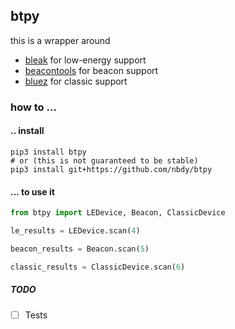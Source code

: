 ## btpy
this is a wrapper around
- [bleak](https://github.com/hbldh/bleak) for low-energy support
- [beacontools](https://github.com/citruz/beacontools) for beacon support
- [bluez](http://www.bluez.org/) for classic support

### how to ...
#### .. install
```shell
pip3 install btpy
# or (this is not guaranteed to be stable)
pip3 install git+https://github.com/nbdy/btpy
```

#### ... to use it
```python
from btpy import LEDevice, Beacon, ClassicDevice

le_results = LEDevice.scan(4)

beacon_results = Beacon.scan(5)

classic_results = ClassicDevice.scan(6)
```

##### TODO
- [ ] Tests